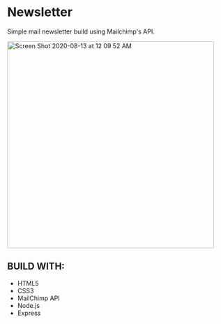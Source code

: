# Newsletter
Simple mail newsletter build using Mailchimp's API.

<img width="474" alt="Screen Shot 2020-08-13 at 12 09 52 AM" src="https://user-images.githubusercontent.com/49295071/90106553-728e0200-dcfc-11ea-840a-239451b17ae9.png">

## BUILD WITH:

* HTML5
* CSS3
* MailChimp API
* Node.js
* Express
